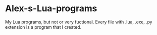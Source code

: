 # Alex-s-Lua-programs
My Lua programs, but not or very fuctional.
Every file with .lua, .exe, .py extension is a program that I created.
